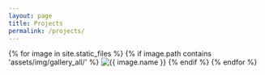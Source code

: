 ```yaml
---
layout: page
title: Projects
permalink: /projects/
---
```

{% for image in site.static_files %}
  {% if image.path contains 'assets/img/gallery_all/' %}
    <img src="{{ image.path | relative_url }}" alt="{{ image.name }}">
  {% endif %}
{% endfor %}

